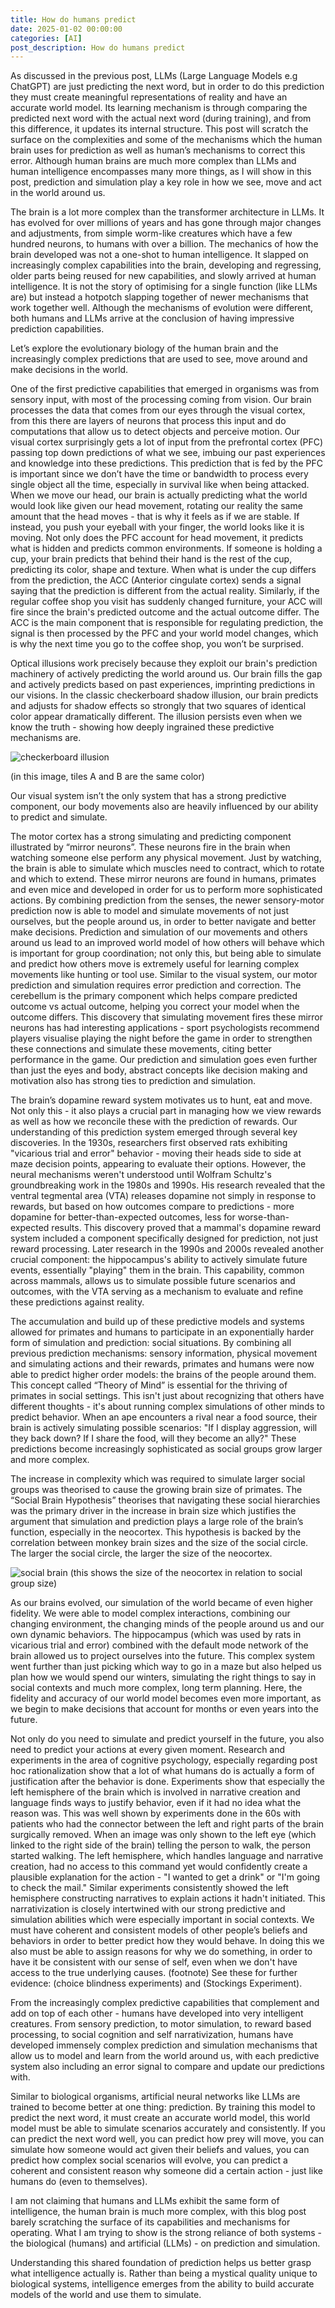 ```yaml
---
title: How do humans predict
date: 2025-01-02 00:00:00
categories: [AI]
post_description: How do humans predict
---
```


As discussed in the previous post, LLMs (Large Language Models e.g ChatGPT) are just predicting the next word, but in order to do this prediction they must create meaningful representations of reality and have an accurate world model. Its learning mechanism is through comparing the predicted next word with the actual next word (during training), and from this difference, it updates its internal structure. This post will scratch the surface on the complexities and some of the mechanisms which the human brain uses for prediction as well as human’s mechanisms to correct this error. Although human brains are much more complex than LLMs and human intelligence encompasses many more things, as I will show in this post, prediction and simulation play a key role in how we see, move and act in the world around us.

The brain is a lot more complex than the transformer architecture in LLMs. It has evolved for over millions of years and has gone through major changes and adjustments, from simple worm-like creatures which have a few hundred neurons, to humans with over a billion. The mechanics of how the brain developed was not a one-shot to human intelligence. It slapped on increasingly complex capabilities into the brain, developing and regressing, older parts being reused for new capabilities, and slowly arrived at human intelligence. It is not the story of optimising for a single function (like LLMs are) but instead a hotpotch slapping together of newer mechanisms that work together well. Although the mechanisms of evolution were different, both humans and LLMs arrive at the conclusion of having impressive prediction capabilities.

Let’s explore the evolutionary biology of the human brain and the increasingly complex predictions that are used to see, move around and make decisions in the world.

One of the first predictive capabilities that emerged in organisms was from sensory input, with most of the processing coming from vision. Our brain processes the data that comes from our eyes through the visual cortex, from this there are layers of neurons that process this input and do computations that allow us to detect objects and perceive motion. Our visual cortex surprisingly gets a lot of input from the prefrontal cortex (PFC) passing top down predictions of what we see, imbuing our past experiences and knowledge into these predictions. This prediction that is fed by the PFC is important since we don’t have the time or bandwidth to process every single object all the time, especially in survival like when being attacked. When we move our head, our brain is actually predicting what the world would look like given our head movement, rotating our reality the same amount that the head moves - that is why it feels as if we are stable. If instead, you push your eyeball with your finger, the world looks like it is moving. Not only does the PFC account for head movement, it predicts what is hidden and predicts common environments. If someone is holding a cup, your brain predicts that behind their hand is the rest of the cup, predicting its color, shape and texture. When what is under the cup differs from the prediction, the ACC (Anterior cingulate cortex) sends a signal saying that the prediction is different from the actual reality. Similarly, if the regular coffee shop you visit has suddenly changed furniture, your ACC will fire since the brain's predicted outcome and the actual outcome differ. The ACC is the main component that is responsible for regulating prediction, the signal is then processed by the PFC and your world model changes, which is why the next time you go to the coffee shop, you won’t be surprised.

Optical illusions work precisely because they exploit our brain's prediction machinery of actively predicting the world around us. Our brain fills the gap and actively predicts based on past experiences, imprinting predictions in our visions. In the classic checkerboard shadow illusion, our brain predicts and adjusts for shadow effects so strongly that two squares of identical color appear dramatically different. The illusion persists even when we know the truth - showing how deeply ingrained these predictive mechanisms are.

![checkerboard illusion](checkerboard-illusion.png)

(in this image, tiles A and B are the same color)

Our visual system isn’t the only system that has a strong predictive component, our body movements also are heavily influenced by our ability to predict and simulate.

The motor cortex has a strong simulating and predicting component illustrated by “mirror neurons”. These neurons fire in the brain when watching someone else perform any physical movement. Just by watching, the brain is able to simulate which muscles need to contract, which to rotate and which to extend. These mirror neurons are found in humans, primates and even mice and developed in order for us to perform more sophisticated actions. By combining prediction from the senses, the newer sensory-motor prediction now is able to model and simulate movements of not just ourselves, but the people around us, in order to better navigate and better make decisions. Prediction and simulation of our movements and others around us lead to an improved world model of how others will behave which is important for group coordination; not only this, but being able to simulate and predict how others move is extremely useful for learning complex movements like hunting or tool use. Similar to the visual system, our motor prediction and simulation requires error prediction and correction. The cerebellum is the primary component which helps compare predicted outcome vs actual outcome, helping you correct your model when the outcome differs. This discovery that simulating movement fires these mirror neurons has had interesting applications - sport psychologists recommend players visualise playing the night before the game in order to strengthen these connections and simulate these movements, citing better performance in the game. Our prediction and simulation goes even further than just the eyes and body, abstract concepts like decision making and motivation also has strong ties to prediction and simulation.

The brain’s dopamine reward system motivates us to hunt, eat and move. Not only this - it also plays a crucial part in managing how we view rewards as well as how we reconcile these with the prediction of rewards. Our understanding of this prediction system emerged through several key discoveries. In the 1930s, researchers first observed rats exhibiting "vicarious trial and error" behavior - moving their heads side to side at maze decision points, appearing to evaluate their options. However, the neural mechanisms weren't understood until Wolfram Schultz's groundbreaking work in the 1980s and 1990s. His research revealed that the ventral tegmental area (VTA) releases dopamine not simply in response to rewards, but based on how outcomes compare to predictions - more dopamine for better-than-expected outcomes, less for worse-than-expected results. This discovery proved that a mammal's dopamine reward system included a component specifically designed for prediction, not just reward processing. Later research in the 1990s and 2000s revealed another crucial component: the hippocampus's ability to actively simulate future events, essentially "playing" them in the brain. This capability, common across mammals, allows us to simulate possible future scenarios and outcomes, with the VTA serving as a mechanism to evaluate and refine these predictions against reality.

The accumulation and build up of these predictive models and systems allowed for primates and humans to participate in an exponentially harder form of simulation and prediction: social situations. By combining all previous prediction mechanisms: sensory information, physical movement and simulating actions and their rewards, primates and humans were now able to predict higher order models: the brains of the people around them. This concept called “Theory of Mind” is essential for the thriving of primates in social settings. This isn't just about recognizing that others have different thoughts - it's about running complex simulations of other minds to predict behavior. When an ape encounters a rival near a food source, their brain is actively simulating possible scenarios: "If I display aggression, will they back down? If I share the food, will they become an ally?" These predictions become increasingly sophisticated as social groups grow larger and more complex.

The increase in complexity which was required to simulate larger social groups was theorised to cause the growing brain size of primates. The “Social Brain Hypothesis” theorises that navigating these social hierarchies was the primary driver in the increase in brain size which justifies the argument that simulation and prediction plays a large role of the brain’s function, especially in the neocortex. This hypothesis is backed by the correlation between monkey brain sizes and the size of the social circle. The larger the social circle, the larger the size of the neocortex.

![social brain](social-brain.jpg)
(this shows the size of the neocortex in relation to social group size)

As our brains evolved, our simulation of the world became of even higher fidelity. We were able to model complex interactions, combining our changing environment, the changing minds of the people around us and our own dynamic behaviors. The hippocampus (which was used by rats in vicarious trial and error) combined with the default mode network of the brain allowed us to project ourselves into the future. This complex system went further than just picking which way to go in a maze but also helped us plan how we would spend our winters, simulating the right things to say in social contexts and much more complex, long term planning. Here, the fidelity and accuracy of our world model becomes even more important, as we begin to make decisions that account for months or even years into the future.

Not only do you need to simulate and predict yourself in the future, you also need to predict your actions at every given moment. Research and experiments in the area of cognitive psychology, especially regarding post hoc rationalization show that a lot of what humans do is actually a form of justification after the behavior is done. Experiments show that especially the left hemisphere of the brain which is involved in narrative creation and language finds ways to justify behavior, even if it had no idea what the reason was. This was well shown by experiments done in the 60s with patients who had the connector between the left and right parts of the brain surgically removed. When an image was only shown to the left eye (which linked to the right side of the brain) telling the person to walk, the person started walking. The left hemisphere, which handles language and narrative creation, had no access to this command yet would confidently create a plausible explanation for the action - "I wanted to get a drink" or "I'm going to check the mail." Similar experiments consistently showed the left hemisphere constructing narratives to explain actions it hadn't initiated. This narrativization is closely intertwined with our strong predictive and simulation abilities which were especially important in social contexts. We must have coherent and consistent models of other people’s beliefs and behaviors in order to better predict how they would behave. In doing this we also must be able to assign reasons for why we do something, in order to have it be consistent with our sense of self, even when we don't have access to the true underlying causes.
(footnote) See these for further evidence: (choice blindness experiments) and (Stockings Experiment).

From the increasingly complex predictive capabilities that complement and add on top of each other - humans have developed into very intelligent creatures. From sensory prediction, to motor simulation, to reward based processing, to social cognition and self narrativization, humans have developed immensely complex prediction and simulation mechanisms that allow us to model and learn from the world around us, with each predictive system also including an error signal to compare and update our predictions with.

Similar to biological organisms, artificial neural networks like LLMs are trained to become better at one thing: prediction. By training this model to predict the next word, it must create an accurate world model, this world model must be able to simulate scenarios accurately and consistently. If you can predict the next word well, you can predict how prey will move, you can simulate how someone would act given their beliefs and values, you can predict how complex social scenarios will evolve, you can predict a coherent and consistent reason why someone did a certain action - just like humans do (even to themselves).

I am not claiming that humans and LLMs exhibit the same form of intelligence, the human brain is much more complex, with this blog post barely scratching the surface of its capabilities and mechanisms for operating. What I am trying to show is the strong reliance of both systems - the biological (humans) and artificial (LLMs) - on prediction and simulation.

Understanding this shared foundation of prediction helps us better grasp what intelligence actually is. Rather than being a mystical quality unique to biological systems, intelligence emerges from the ability to build accurate models of the world and use them to simulate.
